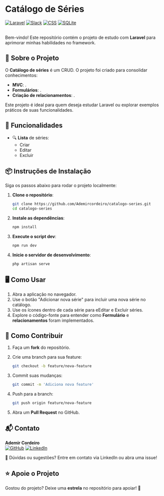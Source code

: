 # Catálogo de Séries 
[![Laravel](https://img.shields.io/badge/Laravel_11.39.0-%23FF2D20.svg?logo=laravel&logoColor=white)](#) [![Slack](https://img.shields.io/badge/Blade-4A154B)](#) [![CSS](https://img.shields.io/badge/CSS-1572B6?logo=css3&logoColor=fff)](#) [![SQLite](https://img.shields.io/badge/SQLite-%2307405e.svg?logo=sqlite&logoColor=white)](#)

\
Bem-vindo! Este repositório contém o projeto de estudo com **Laravel** para aprimorar minhas habilidades no framework.

## 📖 Sobre o Projeto

O **Catálogo de séries** é um CRUD. O projeto foi criado para consolidar conhecimentos:

- **MVC**: .
- **Formulários**: .
- **Criação de relacionamentos**: .

Este projeto é ideal para quem deseja estudar Laravel ou explorar exemplos práticos de suas funcionalidades.

## 🚀 Funcionalidades

- 🔍 **Lista** de séries:
  - Criar
  - Editar
  - Excluir

## 📦 Instruções de Instalação

Siga os passos abaixo para rodar o projeto localmente:

1. **Clone o repositório**:

   ```bash
   git clone https://github.com/Ademircordeiro/catalogo-series.git
   cd catalogo-series
   ```

2. **Instale as dependências**:

   ```bash
   npm install
   ```

3. **Execute o script dev**:

   ```bash
   npm run dev
   ```

4. **Inicie o servidor de desenvolvimento**:

   ```bash
   php artisan serve
   ```

## 🖥️ Como Usar

1. Abra a aplicação no navegador.
2. Use o botão "Adicionar nova série" para incluir uma nova série no catálogo.
3. Use os ícones dentro de cada série para eEditar e Excluir séries.
4. Explore o código-fonte para entender como **Formulário** e **relacionamentos** foram implementados.

## 🤝 Como Contribuir

1. Faça um **fork** do repositório.

2. Crie uma branch para sua feature:

   ```bash
   git checkout -b feature/nova-feature
   ```

3. Commit suas mudanças:

   ```bash
   git commit -m 'Adiciona nova feature'
   ```

4. Push para a branch:

   ```bash
   git push origin feature/nova-feature
   ```

5. Abra um **Pull Request** no GitHub.

## 📬 Contato
**Ademir Cordeiro**
\
[![GitHub](https://img.shields.io/badge/GitHub-%23121011.svg?logo=github&logoColor=white)](https://github.com/Ademircordeiro)  [![LinkedIn](https://custom-icon-badges.demolab.com/badge/LinkedIn-0A66C2?logo=linkedin-white&logoColor=fff)](https://www.linkedin.com/in/ademircordeiro/)

📧 Dúvidas ou sugestões? Entre em contato via LinkedIn ou abra uma issue!

## ⭐ Apoie o Projeto

Gostou do projeto? Deixe uma **estrela** no repositório para apoiar! 🚀
